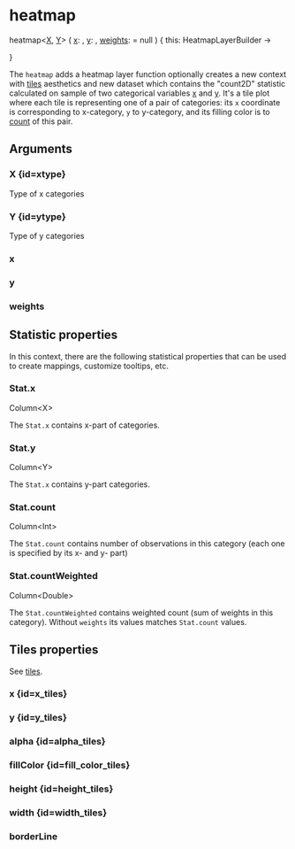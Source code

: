 # heatmap

<tldr>
<p><format style="bold" color="GoldenRod">
heatmap&lt;<a href="#xtype"><format color="Blue">X</format></a>,
<a href="#ytype"><format color="Blue">Y</format></a>>
</format>(
<a href="#x"><format style="bold" color="CadetBlue">x</format></a>:
<include from="arguments.topic" element-id="signature-of-sample-x"></include>,
<a href="#y"><format style="bold" color="CadetBlue">y</format></a>:
<include from="arguments.topic" element-id="signature-of-sample-y"></include>,
<a href="#weights"><format style="bold" color="DarkGray">weights</format></a>:
<include from="arguments.topic" element-id="signature-of-sample"></include> = null
) <format style="italic">{ this: HeatmapLayerBuilder -></format></p>
<include from="interfaces.topic" element-id="interface-of-tiles"></include>
<format style="italic">}</format>
</tldr>

The `heatmap` adds a heatmap layer
function optionally creates a new context with [tiles](https://kotlin.github.io/kandy/tiles-api.html) aesthetics 
and new dataset which contains the "count2D" statistic calculated 
on sample of two categorical variables [x](#x) and [y](#y). It's a tile plot 
where each tile is representing one of a pair of categories: 
its `x` coordinate is corresponding to x-category, 
`y` to y-category, and its filling color is to [count](#stat-x) of this pair.

## Arguments

### X {id=xtype}

<p>Type of x categories</p>

### Y {id=ytype}

<p>Type of y categories</p>

### x

<include from="arguments.topic" element-id="x-argument"/>

### y

<include from="arguments.topic" element-id="y-argument"/>

### weights

<include from="arguments.topic" element-id="weights-argument"/>

## Statistic properties

In this context, there are the following statistical properties that can be used
to create mappings, customize tooltips, etc.

### Stat.x

<p><format style="superscript" color="#E8488B">Column&lt;X></format></p>
<p>The <code>Stat.x</code> contains x-part of categories. 
</p>

### Stat.y

<p><format style="superscript" color="#E8488B">Column&lt;Y></format></p>
<p>The <code>Stat.x</code> contains y-part categories. 
</p>

### Stat.count

<p><format style="superscript" color="#E8488B">Column&lt;Int></format></p>
<p>The <code>Stat.count</code> contains number of observations in this category 
(each one is specified by its x- and y- part)
</p>

### Stat.countWeighted

<p><format style="superscript" color="#E8488B">Column&lt;Double></format></p>
<p>The <code>Stat.countWeighted</code> contains weighted count (sum of weights in this category). 
Without <code>weights</code> its values matches <code>Stat.count</code> values.
</p>

## Tiles properties

See [tiles](https://kotlin.github.io/kandy/tiles-api.html).

### x {id=x_tiles}

<include from="properties.topic" element-id="x-property"/>

### y {id=y_tiles}

<include from="properties.topic" element-id="y-property"/>

### alpha {id=alpha_tiles}

<include from="properties.topic" element-id="alpha-property"/>

### fillColor {id=fill_color_tiles}

<include from="properties.topic" element-id="fillColor-property"/>

### height {id=height_tiles}

<include from="properties.topic" element-id="height-property"/>

### width {id=width_tiles}

<include from="properties.topic" element-id="width-property"/>

### borderLine

<include from="properties.topic" element-id="borderLine-property"/>